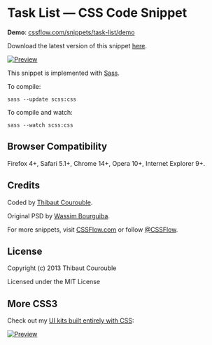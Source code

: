 # Task List — CSS Code Snippet

**Demo**: [cssflow.com/snippets/task-list/demo](http://www.cssflow.com/snippets/task-list/demo)

Download the latest version of this snippet [here](http://www.cssflow.com/snippets/task-list.zip).

[![Preview](http://cdn.cssflow.com/snippets/task-list/preview-580.png)](http://www.cssflow.com/snippets/task-list)

This snippet is implemented with [Sass](https://github.com/nex3/sass).

To compile:

`sass --update scss:css`

To compile and watch:

`sass --watch scss:css`

## Browser Compatibility

Firefox 4+, Safari 5.1+, Chrome 14+, Opera 10+, Internet Explorer 9+.

## Credits

Coded by [Thibaut Courouble](http://thibaut.me).

Original PSD by [Wassim Bourguiba](http://weboxeur.com/liste-de-taches-psd/).

For more snippets, visit [CSSFlow.com](http://www.cssflow.com) or follow [@CSSFlow](https://twitter.com/CSSFlow).

## License

Copyright (c) 2013 Thibaut Courouble

Licensed under the MIT License

## More CSS3

Check out my [UI kits built entirely with CSS](http://www.cssflow.com/ui-kits):

[![Preview](http://cdn.cssflow.com/kits/all_kits_preview_850.png)](http://www.cssflow.com/ui-kits)
